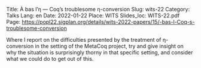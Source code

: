 Title: À bas l’<span style="font-variant:normal">η</span> — Coq’s troublesome <span style="font-variant:normal">η</span>-conversion
Slug: wits-22
Category: Talks
Lang: en
Date: 2022-01-22
Place: WITS
Slides_loc: WITS-22.pdf
Page: https://popl22.sigplan.org/details/wits-2022-papers/15/-bas-l-Coq-s-troublesome-conversion

Where I report on the difficulties presented by the treatment of η-conversion in the setting of the MetaCoq project, try and give insight on why the situation is surprisingly thorny in that specific setting, and consider what we could do to get out of this.